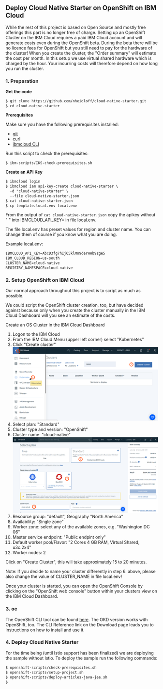 ## Deploy Cloud Native Starter on OpenShift on IBM Cloud

While the rest of this project is based on Open Source and mostly free offerings this part is no longer free of charge. Setting up an OpenShift Cluster on the IBM Cloud requires a paid IBM Cloud account and will generate costs even during the OpenShift beta. During the beta there will be no licence fees for OpenShift but you still need to pay for the hardware of the cluster!
When you create the cluster, the "Order summary" will estimate the cost per month. In this setup we use virtual shared hardware which is charged by the hour. Your incurring costs will therefore depend on how long you run the cluster.

### 1. Preparation 

**Get the code**

```
$ git clone https://github.com/nheidloff/cloud-native-starter.git
$ cd cloud-native-starter
```

**Prerequisites**

Make sure you have the following prerequisites installed:

* [git](https://git-scm.com/book/en/v2/Getting-Started-Installing-Git) 
* [curl](https://curl.haxx.se/download.html)
* [ibmcloud CLI](https://cloud.ibm.com/docs/home/tools) 

Run this script to check the prerequisites:

```
$ ibm-scripts/IKS-check-prerequisites.sh
```

**Create an API Key**

```
$ ibmcloud login
$ ibmcloud iam api-key-create cloud-native-starter \
  -d "cloud-native-starter" \
  --file cloud-native-starter.json
$ cat cloud-native-starter.json
$ cp template.local.env local.env 
```

From the output of `cat cloud-native-starter.json` copy the apikey without " " into IBMCLOUD_API_KEY= in file local.env.

The file local.env has preset values for region and cluster name. You can change them of course if you know what you are doing.

Example local.env:

```
IBMCLOUD_API_KEY=AbcD3fg7hIj65klMn9derHHb9zge5
IBM_CLOUD_REGION=us-south
CLUSTER_NAME=cloud-native
REGISTRY_NAMESPACE=cloud-native
```

### 2. Setup OpenShift on IBM Cloud

Our normal approach throughout this project is to script as much as possible. 

We could script the OpenShift cluster creation, too, but have decided against because only when you create the cluster manually in the IBM Cloud Dashboard will you see an estimate of the costs.

Create an OS Cluster in the IBM Cloud Dashboard

1. Logon to the IBM Cloud
2. From the IBM Cloud Menu (upper left corner) select "Kubernetes"
3. Click "Create cluster"
![OpenShift Create Cluster 1](../images/openshift-create-cluster1.png)
4. Select plan: "Standard"
5. Cluster type and version: "OpenShift"
6. Cluster name: "cloud-native"
![OpenShift Create Cluster 2](../images/openshift-create-cluster.png)
7. Resource group: "default", Geography "North America"
8. Availability: "Single zone"
9. Worker zone: select any of the available zones, e.g. "Washington DC 06"
10. Master service endpoint: "Public endpint only" 
11. Default worker pool/Flavor: "2 Cores 4 GB RAM, Virtual Shared, u3c.2x4"
12. Worker nodes: 2

Click on "Create Cluster", this will take approximately 15 to 20 minutes.

Note: If you decide to name your cluster differently in step 6. above, please also change the value of CLUSTER_NAME in file local.env!

Once your cluster is started, you can open the OpenShift Console by clicking on the "OpenShift web console" button within your clusters view on the IBM Cloud Dashboard.

### 3. oc

The OpenShift CLI tool can be found [here](https://www.okd.io/download.html). The OKD version works with OpenShift, too. The CLI Reference link on the Download page leads you to instructions on how to install and use it.

### 4. Deploy Cloud Native Starter

For the time being (until Istio support has been finalized) we are deploying the sample without Istio. To deploy the sample run the following commands:

```
$ openshift-scripts/check-prerequisites.sh
$ openshift-scripts/setup-project.sh
$ openshift-scripts/deploy-articles-java-jee.sh
$ 

```



